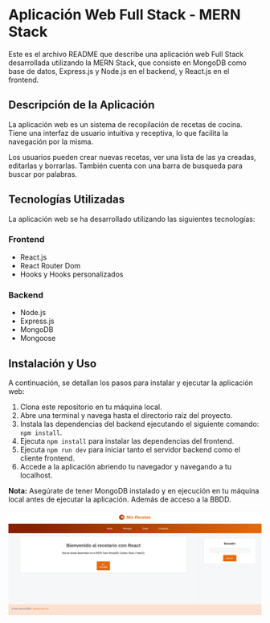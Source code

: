 # Aplicación Web Full Stack - MERN Stack

Este es el archivo README que describe una aplicación web Full Stack desarrollada utilizando la MERN Stack, que consiste en MongoDB como base de datos, Express.js y Node.js en el backend, y React.js en el frontend.

## Descripción de la Aplicación

La aplicación web es un sistema de recopilación de recetas de cocina. Tiene una interfaz de usuario intuitiva y receptiva, lo que facilita la navegación por la misma.

Los usuarios pueden crear nuevas recetas, ver una lista de las ya creadas, editarlas y borrarlas. También cuenta con una barra de busqueda para buscar por palabras.

## Tecnologías Utilizadas

La aplicación web se ha desarrollado utilizando las siguientes tecnologías:

### Frontend

- React.js
- React Router Dom
- Hooks y Hooks personalizados

### Backend

- Node.js
- Express.js
- MongoDB
- Mongoose

## Instalación y Uso

A continuación, se detallan los pasos para instalar y ejecutar la aplicación web:

1. Clona este repositorio en tu máquina local.
2. Abre una terminal y navega hasta el directorio raíz del proyecto.
3. Instala las dependencias del backend ejecutando el siguiente comando: `npm install`.
4. Ejecuta `npm install` para instalar las dependencias del frontend.
5. Ejecuta `npm run dev` para iniciar tanto el servidor backend como el cliente frontend.
6. Accede a la aplicación abriendo tu navegador y navegando a tu localhost.

**Nota:** Asegúrate de tener MongoDB instalado y en ejecución en tu máquina local antes de ejecutar la aplicación. Además de acceso a la BBDD.

![Texto alternativo](recipes-project.png)

